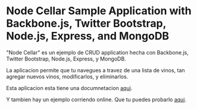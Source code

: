 # Node Cellar Sample Application with Backbone.js, Twitter Bootstrap, Node.js, Express, and MongoDB #

"Node Cellar" es un ejemplo de CRUD application hecha con Backbone.js, Twitter Bootstrap, Node.js, Express, y MongoDB.

La aplicacion permite que tu navegues a travez de una lista de vinos, tan agregar nuevos vinos, modificarlos, y eliminarlos.

Esta aplicacion esta tiene una documnetacion [aqui](http://coenraets.org/blog).

Y tambien hay un ejemplo corriendo online. Que tu puedes probarlo [aqui](http://nodecellar.coenraets.org).


